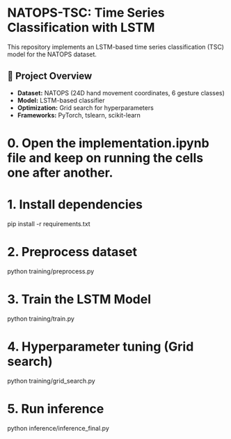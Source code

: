 # NATOPS-TSC: Time Series Classification with LSTM

This repository implements an LSTM-based time series classification (TSC) model for the NATOPS dataset.

## 🚀 Project Overview
- **Dataset:** NATOPS (24D hand movement coordinates, 6 gesture classes)
- **Model:** LSTM-based classifier
- **Optimization:** Grid search for hyperparameters
- **Frameworks:** PyTorch, tslearn, scikit-learn

# 0. Open the implementation.ipynb file and keep on running the cells one after another.

# 1️.  Install dependencies
pip install -r requirements.txt

# 2. Preprocess dataset
python training/preprocess.py

# 3. Train the LSTM Model
python training/train.py

# 4. Hyperparameter tuning (Grid search)
python training/grid_search.py

# 5. Run inference
python inference/inference_final.py






